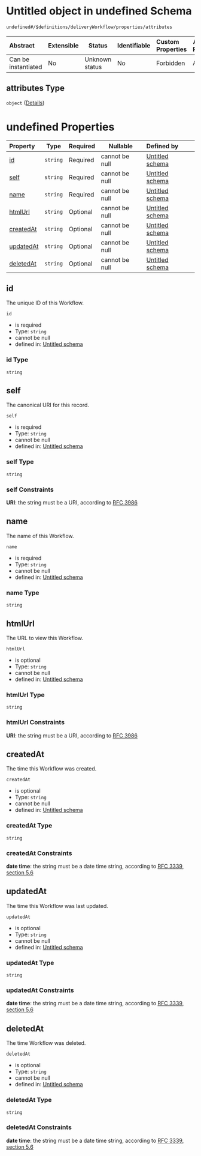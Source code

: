 # Untitled object in undefined Schema

```txt
undefined#/$definitions/deliveryWorkflow/properties/attributes
```




| Abstract            | Extensible | Status         | Identifiable | Custom Properties | Additional Properties | Access Restrictions | Defined In                                            |
| :------------------ | ---------- | -------------- | ------------ | :---------------- | --------------------- | ------------------- | ----------------------------------------------------- |
| Can be instantiated | No         | Unknown status | No           | Forbidden         | Allowed               | none                | [records.json\*](records.json "open original schema") |

## attributes Type

`object` ([Details](records-definitions-deliveryworkflow-properties-attributes.md))

# undefined Properties

| Property                | Type     | Required | Nullable       | Defined by                                                                                                                                                                                  |
| :---------------------- | -------- | -------- | -------------- | :------------------------------------------------------------------------------------------------------------------------------------------------------------------------------------------ |
| [id](#id)               | `string` | Required | cannot be null | [Untitled schema](records-definitions-deliveryworkflow-properties-attributes-properties-id.md "undefined#/$definitions/deliveryWorkflow/properties/attributes/properties/id")               |
| [self](#self)           | `string` | Required | cannot be null | [Untitled schema](records-definitions-deliveryworkflow-properties-attributes-properties-self.md "undefined#/$definitions/deliveryWorkflow/properties/attributes/properties/self")           |
| [name](#name)           | `string` | Required | cannot be null | [Untitled schema](records-definitions-deliveryworkflow-properties-attributes-properties-name.md "undefined#/$definitions/deliveryWorkflow/properties/attributes/properties/name")           |
| [htmlUrl](#htmlUrl)     | `string` | Optional | cannot be null | [Untitled schema](records-definitions-deliveryworkflow-properties-attributes-properties-htmlurl.md "undefined#/$definitions/deliveryWorkflow/properties/attributes/properties/htmlUrl")     |
| [createdAt](#createdAt) | `string` | Optional | cannot be null | [Untitled schema](records-definitions-deliveryworkflow-properties-attributes-properties-createdat.md "undefined#/$definitions/deliveryWorkflow/properties/attributes/properties/createdAt") |
| [updatedAt](#updatedAt) | `string` | Optional | cannot be null | [Untitled schema](records-definitions-deliveryworkflow-properties-attributes-properties-updatedat.md "undefined#/$definitions/deliveryWorkflow/properties/attributes/properties/updatedAt") |
| [deletedAt](#deletedAt) | `string` | Optional | cannot be null | [Untitled schema](records-definitions-deliveryworkflow-properties-attributes-properties-deletedat.md "undefined#/$definitions/deliveryWorkflow/properties/attributes/properties/deletedAt") |

## id

The unique ID of this Workflow.


`id`

-   is required
-   Type: `string`
-   cannot be null
-   defined in: [Untitled schema](records-definitions-deliveryworkflow-properties-attributes-properties-id.md "undefined#/$definitions/deliveryWorkflow/properties/attributes/properties/id")

### id Type

`string`

## self

The canonical URI for this record.


`self`

-   is required
-   Type: `string`
-   cannot be null
-   defined in: [Untitled schema](records-definitions-deliveryworkflow-properties-attributes-properties-self.md "undefined#/$definitions/deliveryWorkflow/properties/attributes/properties/self")

### self Type

`string`

### self Constraints

**URI**: the string must be a URI, according to [RFC 3986](https://tools.ietf.org/html/rfc4291 "check the specification")

## name

The name of this Workflow.


`name`

-   is required
-   Type: `string`
-   cannot be null
-   defined in: [Untitled schema](records-definitions-deliveryworkflow-properties-attributes-properties-name.md "undefined#/$definitions/deliveryWorkflow/properties/attributes/properties/name")

### name Type

`string`

## htmlUrl

The URL to view this Workflow.


`htmlUrl`

-   is optional
-   Type: `string`
-   cannot be null
-   defined in: [Untitled schema](records-definitions-deliveryworkflow-properties-attributes-properties-htmlurl.md "undefined#/$definitions/deliveryWorkflow/properties/attributes/properties/htmlUrl")

### htmlUrl Type

`string`

### htmlUrl Constraints

**URI**: the string must be a URI, according to [RFC 3986](https://tools.ietf.org/html/rfc4291 "check the specification")

## createdAt

The time this Workflow was created.


`createdAt`

-   is optional
-   Type: `string`
-   cannot be null
-   defined in: [Untitled schema](records-definitions-deliveryworkflow-properties-attributes-properties-createdat.md "undefined#/$definitions/deliveryWorkflow/properties/attributes/properties/createdAt")

### createdAt Type

`string`

### createdAt Constraints

**date time**: the string must be a date time string, according to [RFC 3339, section 5.6](https://tools.ietf.org/html/rfc3339 "check the specification")

## updatedAt

The time this Workflow was last updated.


`updatedAt`

-   is optional
-   Type: `string`
-   cannot be null
-   defined in: [Untitled schema](records-definitions-deliveryworkflow-properties-attributes-properties-updatedat.md "undefined#/$definitions/deliveryWorkflow/properties/attributes/properties/updatedAt")

### updatedAt Type

`string`

### updatedAt Constraints

**date time**: the string must be a date time string, according to [RFC 3339, section 5.6](https://tools.ietf.org/html/rfc3339 "check the specification")

## deletedAt

The time Workflow was deleted.


`deletedAt`

-   is optional
-   Type: `string`
-   cannot be null
-   defined in: [Untitled schema](records-definitions-deliveryworkflow-properties-attributes-properties-deletedat.md "undefined#/$definitions/deliveryWorkflow/properties/attributes/properties/deletedAt")

### deletedAt Type

`string`

### deletedAt Constraints

**date time**: the string must be a date time string, according to [RFC 3339, section 5.6](https://tools.ietf.org/html/rfc3339 "check the specification")
